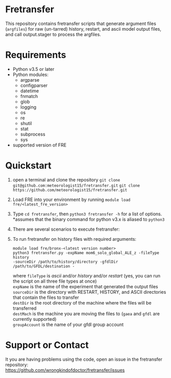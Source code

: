 # Fretransfer
This repository contains fretransfer scripts that generate argument files (``argfiles``) for raw (un-tarred) history, restart, and ascii model output files, and call output.stager to process the argfiles.
# Requirements
* Python v3.5 or later
* Python modules:
  * argparse
  * configparser
  * datetime
  * fnmatch
  * glob
  * logging
  * os
  * re
  * shutil
  * stat
  * subprocess
  * sys
* supported version of FRE
# Quickstart
1. open a terminal and clone the repository
   `git clone git@github.com:meteorologist15/fretransfer.git`
   `git clone https://github.com/meteorologist15/fretransfer.git`
2. Load FRE into your environment by running `module load fre/<latest_fre_version>`
3. Type `cd fretransfer`, then `python3 fretransfer -h` for a list of options.  
   *assumes that the binary command for python v3.x is aliased to `python3`
4. There are several scenarios to execute fretransfer:
   




5. To run fretransfer on history files with required arguments:  
   ```
   module load fre/bronx-<latest version number>
   python3 fretransfer.py -expName mom6_solo_global_ALE_z -fileType history    
   -sourceDir /path/to/history/directory -gfdlDir /path/to/GFDL/destination -
   ```
   where `fileType` is _ascii_ and/or _history_ and/or _restart_ (yes, you can run the script on all three file types at once)  
   `expName` is the name of the experiment that generated the output files  
   `sourceDir` is the directory with RESTART, HISTORY, and ASCII directories that contain the files to transfer  
   `destDir` is the root directory of the machine where the files will be transferred  
   `destMach` is the machine you are moving the files to (`gaea` and `gfdl` are currently supported)  
   `groupAccount` is the name of your gfdl group account  
 
# Support or Contact
It you are having problems using the code, open an issue in the fretransfer repository:  
https://github.com/wrongkindofdoctor/fretransfer/issues
